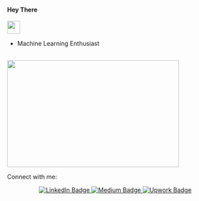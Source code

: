 <h4>
  Hey There
</h4>

<img src="https://media.giphy.com/media/hvRJCLFzcasrR4ia7z/giphy.gif" width="30px"/>

- Machine Learning Enthusiast


<div id="badges" style="text-align: left;">
<img src="https://komarev.com/ghpvc/?username=Shahood-Sajid&style=flat-square&color=lightgrey" alt=""/>
</div>
<br>

<img src = "https://user-images.githubusercontent.com/74038190/238353480-219bcc70-f5dc-466b-9a60-29653d8e8433.gif" alt="" width="400" height="250"/>



Connect with me: 
<div id="badges" align="center">
  <a href="https://www.linkedin.com/in/shahood-sajid-22b0b5212/">
    <img src="https://img.shields.io/badge/LinkedIn-blue?style=for-the-badge&logo=linkedin&logoColor=white" alt="LinkedIn Badge"/>
  </a>
  <a href="https://medium.com/@shahood.sajid">
    <img src="https://img.shields.io/badge/Medium-black?style=for-the-badge&logo=medium&logoColor=white" alt="Medium Badge"/>
  </a>
  <a href="https://www.upwork.com/freelancers/~011236745cc3e72241">
    <img src="https://img.shields.io/badge/Upwork-brightgreen?style=for-the-badge&logo=upwork&logoColor=white" alt="Upwork Badge"/>
  </a>
</div>


